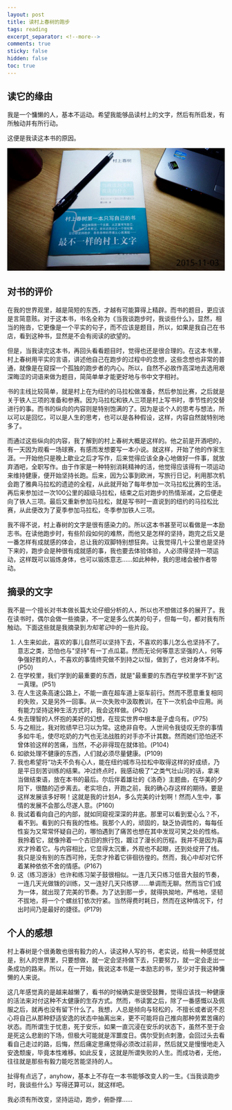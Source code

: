 ```yaml
---
layout: post
title: 读村上春树的跑步
tags: reading
excerpt_separator: <!--more-->
comments: true
sticky: false
hidden: false
toc: true
---
```


## 读它的缘由
我是一个慵懒的人，基本不运动。希望我能够品读村上的文字，然后有所启发，有所触动并有所行动。      

这便是我读这本书的原因。<!--more-->

![当我谈跑步时我谈些什么](/assets/images/2015-11-03/0.jpg)

## 对书的评价
在我的世界观里，越是简短的东西，才越有可能算得上精辟。而书的题目，更应该是言简意赅。对于这本书，书名全称为《当我谈跑步时，我谈些什么》，显然，相当的拖沓，它更像是一个平实的句子，而不应该是题目，所以，如果是我自己在书店，看到这种书，显然是不会有阅读的欲望的。      

但是，当我读完这本书，再回头看看题目时，觉得也还是很合理的。在这本书里，村上春树用平实的言语，讲述他自己在跑步的过程中的念想，这些念想也非常的普通，就像是在窥探一个孤独的跑步者的内心。所以，自然不必故作高深地去选用艰深晦涩的词语来做为题目，简简单单才能更好地与书中文字相衬。       

书的主线比较简单，就是村上在为纽约的马拉松做准备，然后参加比赛，之后就是关于铁人三项的准备和参赛。因为马拉松和铁人三项是村上写书时，季节性的交替进行的事。而书的纵向的内容则是特别饱满的了。因为是谈个人的思考与想法，所以可以是回忆，可以是人生的思考，也可以是各种假设，这样，内容自然就特别地多了。       

而通过这些纵向的内容，我了解到的村上春树大概是这样的。他之前是开酒吧的，有一天因为观看一场球赛，有感而发想要写一本小说。就这样，开始了他的作家生涯。一开始他只是晚上歇业之后才写作，后来觉得应该全身心地做好一件事，就放弃酒吧，全职写作。由于作家是一种特别消耗精神的活，他觉得应该得有一项运动来维持健康，便开始坚持长跑。后来，因为公事到欧洲，写旅行日记，利用那次机会跑了雅典马拉松的遗迹的全程，从此就开始了每年参加一次马拉松比赛的生活。再后来参加过一次100公里的超级马拉松，结束之后对跑步的热情渐减，之后便走向了铁人三项。最后又重新参加马拉松，就是写书时一直说到的纽约的马拉松比赛，从此便改为了夏季参加马拉松，冬季参加铁人三项。      

我不得不说，村上春树的文字是很有感染力的。所以这本书甚至可以看做是一本励志书。在读他跑步时，有些阶段如何的难熬，而他又是怎样的坚持，跑完之后又是一番怎样有成就感的体会，总让我的双脚特别想狂奔。让我觉得几十公里也是坚持下来的，跑步会是种很有成就感的事，我也要去体验体验，人必须得坚持一项运动，这样既可以锻炼身体，也可以锻炼意志……如此种种，我的思绪会被作者带动。      



## 摘录的文字
我不是一个擅长对书本做长篇大论仔细分析的人，所以也不想做过多的展开了。我在读书时，偶尔会做一些摘录，不一定是多么优美的句子，但每一句，都对我有所触动。下面这些就是我摘录到*为知笔记*中的一些片段。    


1. 人生来如此，喜欢的事儿自然可以坚持下去，不喜欢的事儿怎么也坚持不了。意志之类，恐怕也与"坚持"有一丁点瓜葛。然而无论何等意志坚强的人，何等争强好胜的人，不喜欢的事情终究做不到持之以恒，做到了，也对身体不利。(P50)
2. 在学校里，我们学到的最重要的东西，就是"最重要的东西在学校里学不到"这一真理。(P51)
3. 在人生这条高速公路上，不能一直在超车道上驱车前行。然而不愿意重复相同的失败，又是另外一回事。从一次失败中汲取教训，在下一次机会中应用。尚有能力坚持这种生活方式时，我会这样做。(P62)
4. 失去理智的人怀抱的美好的幻想，在现实世界中根本是子虚乌有。(P75)
5. 与之相比，我对败绩早已习以为常。这绝非自夸。人世间令我徒叹无奈的事情多如牛毛，使尽吃奶的力气也无法战胜的对手亦不计其数。然而她们恐怕还不曾体验这样的苦痛，当然，不必非得现在就体验。(P104)
6. 如欲处理不健康的东西，人们就必须尽量健康。(P109)
7. 我也希望将“功夫不负有心人，能在纽约城市马拉松中取得这样的好成绩，乃是平日刻苦训练的结果。冲过终点时，我感动极了”之类气壮山河的话，拿来当做结束语，放在本书的最后。尔后伴着雄壮的《洛奇》主题曲，在华美的夕阳下，很酷的迈步离去。老实坦白，开跑之前，我的确心存这样的期待。要是这样发展该多好啊！这就是我的计划A，多么完美的计划啊！然而人生中，事情的发展不会那么尽遂人意。(P160)
8. 我试着看向自己的内部，就如同窥视深深的井底。那里可以看到爱心么？不，看不到。看到的只有我的性格。我那个人的，顽固的，缺乏协调性的，每每任性妄为又常常怀疑自己的，哪怕遇到了痛苦也想在其中发现可笑之处的性格。我拎着它，就像拎着一个古旧的旅行包，踱过了漫长的历程。我并不是因为喜欢才拎着它。与内容相比，它显得太沉重，外观也不起眼，还到处绽开了线。我只是没有别的东西可拎，无奈才拎着它徘徊彷徨的。然而，我心中却对它怀着某种依依不舍的情感。(P167)
9. 这（练习游泳）也许和练习架子鼓很相似。一连几天只练习低音大鼓的节奏，一连几天光做䥽的训练，又一连好几天只练锣……单调而无聊。然而当它们成为一体，就出现了完美的节奏。为了达到那一步，就得执拗地，严格地，坚韧不拔地，将一个个螺丝钉依次拧紧。当然得费时耗日，然而在这种情况下，付出时间乃是最好的捷径。(P179)


## 个人的感想
村上春树是个很勇敢也很有毅力的人，读这种人写的书，老实说，给我一种感觉就是，别人的世界里，只要想做，就一定会坚持做下去，只要努力，就一定会走出一条成功的路来。所以，在一开始，我说这本书是一本励志的书，至少对于我这种慵懒的人来说。        

这几年感觉真的是越来越懒了，看书的时候确实是很受鼓舞，觉得应该找一种健康的活法来对付这种不太健康的生存方式。然而，书读罢之后，除了一番感慨以及佩服之后，就再也没有留下什么了。我想，人总是倾向与轻松的，不擅长或者说不忍心将自己从那种舒适安逸的状态中抽离出来，更不可能将自己推向那种劳累苦痛的状态。而所谓生于忧患，死于安乐，如果一直沉浸在安乐的状态下，虽然不至于会是死这么悲剧的下场，但极大可能就是浑噩度日。偶尔受到点刺激，会回过头去看看自己走过的路，后悔，然后痛定思痛觉得必须改过前非，然后就又是慢慢地走入安逸颓废，毕竟本性难移。如此反复，这就是所谓失败的人生。而成功者，无他，往往就是那些有毅力能吃苦能坚持的人。       

扯得有点远了，anyhow，基本上不存在一本书能够改变人的一生。《当我谈跑步时，我谈些什么》写得还算可以，就这样吧。      

我必须有所改变，坚持运动，跑步，俯卧撑……